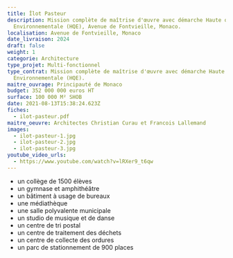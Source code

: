 ```yaml
---
title: Îlot Pasteur
description: Mission complète de maîtrise d'œuvre avec démarche Haute qualité
  Environnementale (HQE), Avenue de Fontvieille, Monaco.
localisation: Avenue de Fontvieille, Monaco
date_livraison: 2024
draft: false
weight: 1
categorie: Architecture
type_projet: Multi-fonctionnel
type_contrat: Mission complète de maîtrise d'œuvre avec démarche Haute qualité
  Environnementale (HQE).
maitre_ouvrage: Principauté de Monaco
budget: 352 000 000 euros HT
surface: 100 000 M² SHOB
date: 2021-08-13T15:38:24.623Z
fiches:
  - ilot-pasteur.pdf
maitre_oeuvre: Architectes Christian Curau et Francois Lallemand
images:
  - ilot-pasteur-1.jpg
  - ilot-pasteur-2.jpg
  - ilot-pasteur-3.jpg
youtube_video_urls:
  - https://www.youtube.com/watch?v=lRXer9_t6qw
---
```

* un collège de 1500 élèves
* un gymnase et amphithéâtre
* un bâtiment à usage de bureaux
* une médiathèque
* une salle polyvalente municipale
* un studio de musique et de danse
* un centre de tri postal
* un centre de traitement des déchets
* un centre de collecte des ordures
* un parc de stationnement de 900 places
